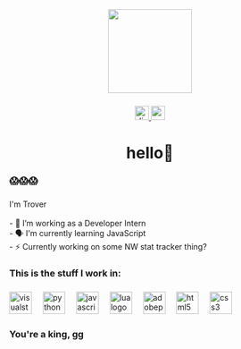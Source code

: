 <div align="center">
  <img height="150" src="https://yt3.googleusercontent.com/nVzimGS_JtxYAalk2Y4ufvb6dKzBRM6h35A2LQxqN3sjgKyBLS3czDU4aQS_GMcwsCSTkDq4uA=s900-c-k-c0x00ffffff-no-rj"  />
</div>

###

<div align="center">
  <a href="https://discord.com/users/696042610279841852" target="_blank">
    <img src="https://img.shields.io/static/v1?message=Discordo&logo=discord&label=&color=8000ff&logoColor=white&labelColor=&style=for-the-badge" height="25" alt="discord logo"  />
  </a>
  <a href="https://e-z.bio/romania" target="_blank">
    <img src="https://img.shields.io/static/v1?message=BIO&logo=medium&label=&color=8000ff&logoColor=8000ff&labelColor=8000ff&style=for-the-badge" height="25" alt="medium logo"  />
  </a>
</div>

###

<h1 align="center">hello👋</h1>

###

<h3 align="left">😱😱😱</h3>

###

<p align="left">I'm Trover <br><br>- 🔭 I’m working as a Developer Intern<br>- 🗣️ I'm currently learning JavaScript<br>- ⚡ Currently working on some NW stat tracker thing?</p>

###

<h3 align="left">This is the stuff I work in:</h3>

###

<div align="left">
  <img src="https://cdn.jsdelivr.net/gh/devicons/devicon/icons/visualstudio/visualstudio-plain.svg" height="40" alt="visualstudio logo"  />
  <img width="12" />
  <img src="https://cdn.jsdelivr.net/gh/devicons/devicon/icons/python/python-original.svg" height="40" alt="python logo"  />
  <img width="12" />
  <img src="https://cdn.jsdelivr.net/gh/devicons/devicon/icons/javascript/javascript-original.svg" height="40" alt="javascript logo"  />
  <img width="12" />
  <img src="https://cdn.jsdelivr.net/gh/devicons/devicon/icons/lua/lua-original.svg" height="40" alt="lua logo"  />
  <img width="12" />
  <img src="https://skillicons.dev/icons?i=pr" height="40" alt="adobepremierepro logo"  />
  <img width="12" />
  <img src="https://cdn.jsdelivr.net/gh/devicons/devicon/icons/html5/html5-original.svg" height="40" alt="html5 logo"  />
  <img width="12" />
  <img src="https://cdn.jsdelivr.net/gh/devicons/devicon/icons/css3/css3-original.svg" height="40" alt="css3 logo"  />
</div>

###

<h3 align="left">You're a king, gg</h3>

###
